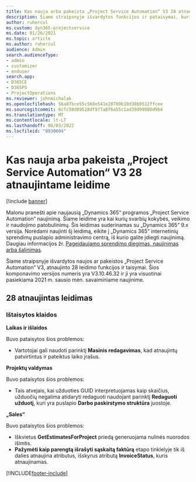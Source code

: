 ```yaml
---
title: Kas nauja arba pakeista „Project Service Automation“ V3 28 atnaujintame leidime
description: Šiame straipsnyje išvardytos funkcijos ir pataisymai, kurie yra pasiekiami „Project Service Automation“ V3 28 atnaujintame leidime.
author: ruhercul
ms.custom: dyn365-projectservice
ms.date: 01/26/2021
ms.topic: article
ms.author: ruhercul
audience: Admin
search.audienceType:
- admin
- customizer
- enduser
search.app:
- D365CE
- D365PS
- ProjectOperations
ms.reviewer: johnmichalak
ms.openlocfilehash: 56a87bce55c560e541e20709b10d38b9512ffcee
ms.sourcegitcommit: 6cfc50d89528df977a8f6a55c1ad39d99800d9b4
ms.translationtype: MT
ms.contentlocale: lt-LT
ms.lasthandoff: 06/03/2022
ms.locfileid: "8930604"
---
```

# <a name="whats-new-or-changed-in-project-service-automation-update-release-28-v3"></a>Kas nauja arba pakeista „Project Service Automation“ V3 28 atnaujintame leidime

[!include [banner](../includes/psa-now-project-operations.md)]

Malonu pranešti apie naujausią „Dynamics 365“ programos „Project Service Automation“ naujinimą. Šiame leidime yra kai kurių svarbių kokybės, veikimo ir naudojimo patobulinimų. Šis leidimas suderinamas su „Dynamics 365“ 9.x versija. Norėdami naujinti šį leidimą, eikite į „Dynamics 365“ internetinių sprendimų puslapio administravimo centrą, iš kurio galite įdiegti naujinimą. Daugiau informacijos žr. [Pageidaujamo sprendimo diegimas, naujinimas arba šalinimas](/power-platform/admin/install-remove-preferred-solution).

Šiame straipsnyje išvardytos naujos ar pakeistos „Project Service Automation“ V3, atnaujinto 28 leidimo funkcijos ir taisymai. Šios komponavimo versijos numeris yra V3.10.46.32 ir ji yra visuotinai pasiekiama 2021 m. sausio mėn. savaiminiame naujinime.

## <a name="update-release-28"></a>28 atnaujintas leidimas

### <a name="bug-fixes"></a>Ištaisytos klaidos

**Laikas ir išlaidos**

Buvo pataisytos šios problemos:

- Vartotojai gali naudoti parinktį **Masinis redagavimas**, kad atnaujintų patvirtintus ir pateiktus laiko įrašus.

**Projektų valdymas**

Buvo pataisytos šios problemos:

- Tais atvejais, kai užduoties GUID interpretuojamas kaip skaičius, užduočių negalima atidaryti redaguoti naudojant parinktį **Redaguoti užduotį**, kuri yra puslapio **Darbo paskirstymo struktūra** juostoje.

**„Sales“**

Buvo pataisytos šios problemos:

- Iškvietus **GetEstimatesForProject** priedą generuojama nulinės nuorodos išimtis.
- **Pažymėti kaip parengtą išrašyti sąskaitą faktūrą** etapo tinklelyje tik iš dalies atnaujina atributus, išskyrus atributą **InvoiceStatus**, kuris atnaujinamas.



[!INCLUDE[footer-include](../includes/footer-banner.md)]
